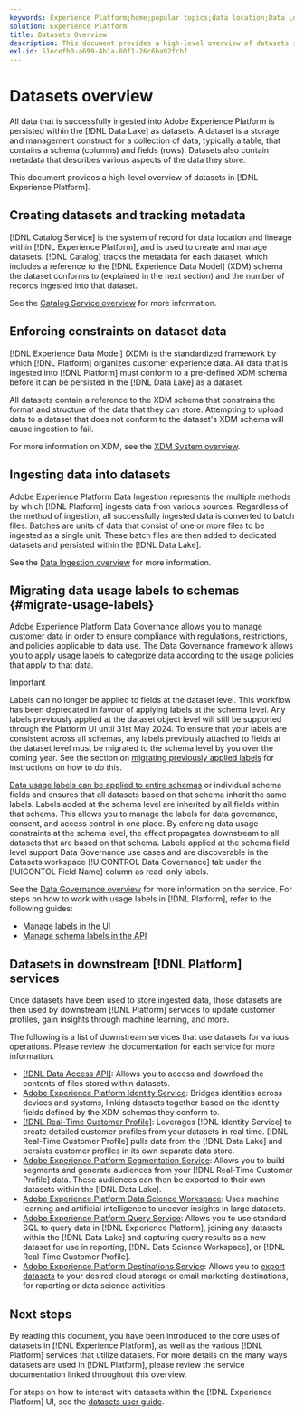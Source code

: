 ```yaml
---
keywords: Experience Platform;home;popular topics;data location;Data Location;Data management;data management;Lineage;lineage;data type;data types;Data types;Data type
solution: Experience Platform
title: Datasets Overview
description: This document provides a high-level overview of datasets in Experience Platform.
exl-id: 51ecefb0-a699-4b1a-80f1-26c6ba92fcbf
---
```

# Datasets overview

All data that is successfully ingested into Adobe Experience Platform is persisted within the [!DNL Data Lake] as datasets. A dataset is a storage and management construct for a collection of data, typically a table, that contains a schema (columns) and fields (rows). Datasets also contain metadata that describes various aspects of the data they store. 

This document provides a high-level overview of datasets in [!DNL Experience Platform].

## Creating datasets and tracking metadata

[!DNL Catalog Service] is the system of record for data location and lineage within [!DNL Experience Platform], and is used to create and manage datasets. [!DNL Catalog] tracks the metadata for each dataset, which includes a reference to the [!DNL Experience Data Model] (XDM) schema the dataset conforms to (explained in the next section) and the number of records ingested into that dataset.

See the [Catalog Service overview](../home.md) for more information.

## Enforcing constraints on dataset data

[!DNL Experience Data Model] (XDM) is the standardized framework by which [!DNL Platform] organizes customer experience data. All data that is ingested into [!DNL Platform] must conform to a pre-defined XDM schema before it can be persisted in the [!DNL Data Lake] as a dataset.

All datasets contain a reference to the XDM schema that constrains the format and structure of the data that they can store. Attempting to upload data to a dataset that does not conform to the dataset's XDM schema will cause ingestion to fail.

For more information on XDM, see the [XDM System overview](../../xdm/home.md).

## Ingesting data into datasets

Adobe Experience Platform Data Ingestion represents the multiple methods by which [!DNL Platform] ingests data from various sources. Regardless of the method of ingestion, all successfully ingested data is converted to batch files. Batches are units of data that consist of one or more files to be ingested as a single unit. These batch files are then added to dedicated datasets and persisted within the [!DNL Data Lake].

See the [Data Ingestion overview](../../ingestion/home.md) for more information.

## Migrating data usage labels to schemas {#migrate-usage-labels}

Adobe Experience Platform Data Governance allows you to manage customer data in order to ensure compliance with regulations, restrictions, and policies applicable to data use. The Data Governance framework allows you to apply usage labels to categorize data according to the usage policies that apply to that data.

>[!IMPORTANT]
>
>Labels can no longer be applied to fields at the dataset level. This workflow has been deprecated in favour of applying labels at the schema level. Any labels previously applied at the dataset object level will still be supported through the Platform UI until 31st May 2024. To ensure that your labels are consistent across all schemas, any labels previously attached to fields at the dataset level must be migrated to the schema level by you over the coming year. See the section on [migrating previously applied labels](../../data-governance/e2e.md#migrate-labels) for instructions on how to do this.

[Data usage labels can be applied to entire schemas](../../data-governance/e2e.md#schema-labels) or individual schema fields and ensures that all datasets based on that schema inherit the same labels. Labels added at the schema level are inherited by all fields within that schema. This allows you to manage the labels for data governance, consent, and access control in one place. By enforcing data usage constraints at the schema level, the effect propagates downstream to all datasets that are based on that schema. Labels applied at the schema field level support Data Governance use cases and are discoverable in the Datasets workspace [!UICONTROL Data Governance] tab under the [!UICONTOL Field Name] column as read-only labels. 

See the [Data Governance overview](../../data-governance/home.md) for more information on the service. For steps on how to work with usage labels in [!DNL Platform], refer to the following guides:

* [Manage labels in the UI](../../data-governance/labels/user-guide.md)
* [Manage schema labels in the API](../../data-governance/labels/dataset-api.md)

## Datasets in downstream [!DNL Platform] services

Once datasets have been used to store ingested data, those datasets are then used by downstream [!DNL Platform] services to update customer profiles, gain insights through machine learning, and more.

The following is a list of downstream services that use datasets for various operations. Please review the documentation for each service for more information.

* [[!DNL Data Access API]](../../data-access/home.md): Allows you to access and download the contents of files stored within datasets.
* [Adobe Experience Platform Identity Service](../../identity-service/home.md): Bridges identities across devices and systems, linking datasets together based on the identity fields defined by the XDM schemas they conform to.
* [[!DNL Real-Time Customer Profile]](../../profile/home.md): Leverages [!DNL Identity Service] to create detailed customer profiles from your datasets in real time. [!DNL Real-Time Customer Profile] pulls data from the [!DNL Data Lake] and persists customer profiles in its own separate data store.
* [Adobe Experience Platform Segmentation Service](../../segmentation/home.md): Allows you to build segments and generate audiences from your [!DNL Real-Time Customer Profile] data. These audiences can then be exported to their own datasets within the [!DNL Data Lake].
* [Adobe Experience Platform Data Science Workspace](../../data-science-workspace/home.md): Uses machine learning and artificial intelligence to uncover insights in large datasets.
* [Adobe Experience Platform Query Service](../../query-service/home.md): Allows you to use standard SQL to query data in [!DNL Experience Platform], joining any datasets within the [!DNL Data Lake] and capturing query results as a new dataset for use in reporting, [!DNL Data Science Workspace], or [!DNL Real-Time Customer Profile].
* [Adobe Experience Platform Destinations Service](../../destinations/home.md): Allows you to [export datasets](/help/destinations/ui/export-datasets.md) to your desired cloud storage or email marketing destinations, for reporting or data science activities.

## Next steps

By reading this document, you have been introduced to the core uses of datasets in [!DNL Experience Platform], as well as the various [!DNL Platform] services that utilize datasets. For more details on the many ways datasets are used in [!DNL Platform], please review the service documentation linked throughout this overview.

For steps on how to interact with datasets within the [!DNL Experience Platform] UI, see the [datasets user guide](user-guide.md).
